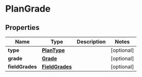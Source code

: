 
# PlanGrade

## Properties
Name | Type | Description | Notes
------------ | ------------- | ------------- | -------------
**type** | [**PlanType**](PlanType.md) |  |  [optional]
**grade** | [**Grade**](Grade.md) |  |  [optional]
**fieldGrades** | [**FieldGrades**](FieldGrades.md) |  |  [optional]



